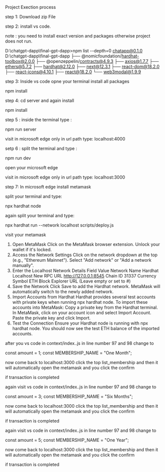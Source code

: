 Project Exection process 

step 1: Download zip File

step 2: install vs code.

note : you need to install exact version and packages otherwise project does not run.

D:\chatgpt-dapp\final-gpt-dapp>npm list --depth=0
chatapp@0.1.0 D:\chatgpt-dapp\final-gpt-dapp
├── @nomicfoundation/hardhat-toolbox@2.0.0
├── @openzeppelin/contracts@4.9.3
├── axios@1.7.7
├── ethers@5.7.2
├── hardhat@2.12.0
├── next@12.3.1
├── react-dom@18.2.0
├── react-icons@4.10.1
├── react@18.2.0
└── web3modal@1.9.9

step 3: Inside vs code opne your terminal install all packages 

npm install

step 4: cd server and again install 

npm install

step 5 : inside the terminal type :

npm run server

visit in microsoft edge only in url path type: localhost:4000

setp 6 : split the terminal and type :

npm run dev

open your microsoft edge 

visit in microsoft edge only in url path type: localhost:3000

step 7: In microsoft edge install metamask

split your terminal and type:

npx hardhat node

again split your terminal and type:

npx hardhat run --network localhost scripts/deploy.js

visit your metamask

1. Open MetaMask
Click on the MetaMask browser extension.
Unlock your wallet if it's locked.
2. Access the Network Settings
Click on the network dropdown at the top (e.g., "Ethereum Mainnet").
Select "Add network" or "Add a network manually".
3. Enter the Localhost Network Details
Field	Value
Network Name	Hardhat Localhost
New RPC URL	http://127.0.0.1:8545
Chain ID	31337
Currency Symbol	ETH
Block Explorer URL	(Leave empty or set to #)
4. Save the Network
Click Save to add the Hardhat network.
MetaMask will automatically switch to the newly added network.
5. Import Accounts from Hardhat
Hardhat provides several test accounts with private keys when running npx hardhat node.
To import these accounts into MetaMask:
Copy a private key from the Hardhat terminal.
In MetaMask, click on your account icon and select Import Account.
Paste the private key and click Import.
6. Test the Connection
Ensure your Hardhat node is running with npx hardhat node.
You should now see the test ETH balance of the imported accounts.



after  you vs code in context/index..js in line number 97 and 98 change to 
      
  const amount = 1;
  const MEMBERSHIP_NAME = "One Month";

  now come back to localhost:3000 click the top list_membership and then it will  automatically open the metamask and you click the confirm 

if transaction is completed 

again visit vs code in context/index..js in line number 97 and 98 change to 
      
  const amount = 3;
  const MEMBERSHIP_NAME = "Six Months";

  now come back to localhost:3000 click the top list_membership and then it will  automatically open the metamask and you click the confirm 

if transaction is completed 

again visit vs code in context/index..js in line number 97 and 98 change to 
      
  const amount = 5;
  const MEMBERSHIP_NAME = "One Year";

  now come back to localhost:3000 click the top list_membership and then it will  automatically open the metamask and you click the confirm 

if transaction is completed 



  





